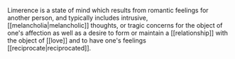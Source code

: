 Limerence is a state of mind which results from romantic feelings for another person, and typically includes intrusive, [[melancholia|melancholic]] thoughts, or tragic concerns for the object of one's affection as well as a desire to form or maintain a [[relationship]] with the object of [[love]] and to have one's feelings [[reciprocate|reciprocated]].

